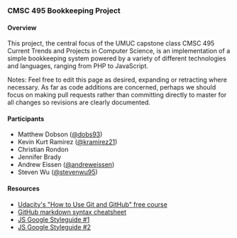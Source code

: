 ### CMSC 495 Bookkeeping Project ###

#### Overview ####

This project, the central focus of the UMUC capstone class CMSC 495 Current Trends and Projects in Computer Science, is an implementation of a simple bookkeeping system powered by a variety of different technologies and languages, ranging from PHP to JavaScript.

Notes: Feel free to edit this page as desired, expanding or retracting where necessary. As far as code additions are concerned, perhaps we should focus on making pull requests rather than committing directly to master for all changes so revisions are clearly documented.

#### Participants ####

* Matthew Dobson ([@dobs93](https://github.com/dobs93))
* Kevin Kurt Ramirez ([@kramirez21](https://github.com/kramirez21))
* Christian Rondon
* Jennifer Brady
* Andrew Eissen ([@andreweissen](https://github.com/andreweissen))
* Steven Wu ([@stevenwu95](https://github.com/stevenwu95))

#### Resources ####

* [Udacity's "How to Use Git and GitHub" free course](https://www.udacity.com/course/how-to-use-git-and-github--ud775)
* [GitHub markdown syntax cheatsheet](https://github.com/tchapi/markdown-cheatsheet/blob/master/README.md)
* [JS Google Styleguide #1](https://google.github.io/styleguide/jsguide.html)
* [JS Google Styleguide #2](https://google.github.io/styleguide/javascriptguide.xml)
